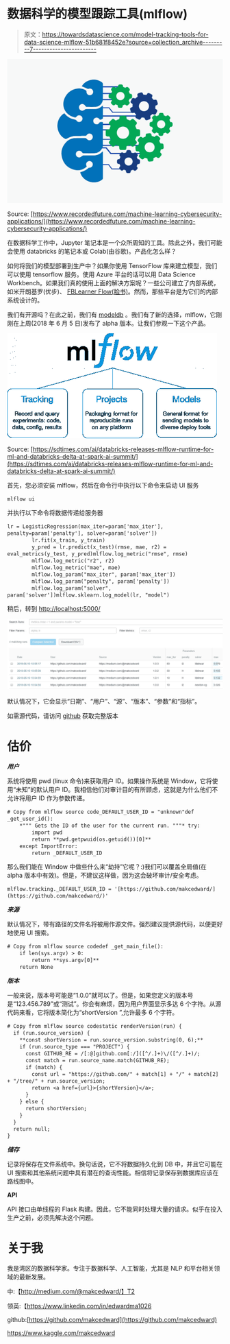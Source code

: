# 数据科学的模型跟踪工具(mlflow)

> 原文：<https://towardsdatascience.com/model-tracking-tools-for-data-science-mlflow-51b681f8452e?source=collection_archive---------7----------------------->

![](img/a51e49dfd4c1c0c1730267e6670578ea.png)

Source: [https://www.recordedfuture.com/machine-learning-cybersecurity-applications/](https://www.recordedfuture.com/machine-learning-cybersecurity-applications/)

在数据科学工作中，Jupyter 笔记本是一个众所周知的工具。除此之外，我们可能会使用 databricks 的笔记本或 Colab(由谷歌)。产品化怎么样？

如何将我们的模型部署到生产中？如果你使用 TensorFlow 库来建立模型，我们可以使用 tensorflow 服务。使用 Azure 平台的话可以用 Data Science Workbench。如果我们真的使用上面的解决方案呢？一些公司建立了内部系统，如米开朗基罗(优步)、 [FBLearner Flow(脸书)](https://code.facebook.com/posts/1072626246134461/introducing-fblearner-flow-facebook-s-ai-backbone/)。然而，那些平台是为它们的内部系统设计的。

我们有开源吗？在此之前，我们有 [modeldb](https://github.com/mitdbg/modeldb) 。我们有了新的选择，mlflow，它刚刚在上周(2018 年 6 月 5 日)发布了 alpha 版本。让我们参观一下这个产品。

![](img/aec7df038e9629b9aef0ccd0bad3da22.png)

Source: [https://sdtimes.com/ai/databricks-releases-mlflow-runtime-for-ml-and-databricks-delta-at-spark-ai-summit/](https://sdtimes.com/ai/databricks-releases-mlflow-runtime-for-ml-and-databricks-delta-at-spark-ai-summit/)

首先，您必须安装 mlflow，然后在命令行中执行以下命令来启动 UI 服务

```
mlflow ui
```

并执行以下命令将数据传递给服务器

```
lr = LogisticRegression(max_iter=param['max_iter'], penalty=param['penalty'], solver=param['solver'])
        lr.fit(x_train, y_train)
        y_pred = lr.predict(x_test)(rmse, mae, r2) = eval_metrics(y_test, y_pred)mlflow.log_metric("rmse", rmse)
        mlflow.log_metric("r2", r2)
        mlflow.log_metric("mae", mae)
        mlflow.log_param("max_iter", param['max_iter'])
        mlflow.log_param("penalty", param['penalty'])
        mlflow.log_param("solver", param['solver'])mlflow.sklearn.log_model(lr, "model")
```

稍后，转到 [http://localhost:5000/](http://localhost:5000/)

![](img/83ae3f7ede0f227e742d70402244cd30.png)

默认情况下，它会显示“日期”、“用户”、“源”、“版本”、“参数”和“指标”。

如需源代码，请访问 [github](https://github.com/makcedward/data_science_tool/blob/master/sample/mlflow-tracking-evaluation.md) 获取完整版本

# 估价

***用户***

系统将使用 pwd (linux 命令)来获取用户 ID。如果操作系统是 Window，它将使用“未知”的默认用户 ID。我相信他们对审计目的有所顾虑，这就是为什么他们不允许将用户 ID 作为参数传递。

```
# Copy from mlflow source code_DEFAULT_USER_ID = "unknown"def _get_user_id():
    *""" Gets the ID of the user for the current run. """* try:
        import pwd
        return **pwd.getpwuid(os.getuid())[0]**
    except ImportError:
        return _DEFAULT_USER_ID
```

那么我们能在 Window 中做些什么来“劫持”它呢？:)我们可以覆盖全局值(在 alpha 版本中有效)。但是，不建议这样做，因为这会破坏审计/安全考虑。

```
mlflow.tracking._DEFAULT_USER_ID = '[https://github.com/makcedward/](https://github.com/makcedward/)'
```

***来源***

默认情况下，带有路径的文件名将被用作源文件。强烈建议提供源代码，以便更好地使用 UI 搜索。

```
# Copy from mlflow source codedef _get_main_file():
    if len(sys.argv) > 0:
        return **sys.argv[0]**
    return None
```

***版本***

一般来说，版本号可能是“1.0.0”就可以了。但是，如果您定义的版本号是“123.456.789”或“测试”。你会有麻烦，因为用户界面显示多达 6 个字符。从源代码来看，它将版本简化为“shortVersion ”,允许最多 6 个字符。

```
# Copy from mlflow source codestatic renderVersion(run) {
  if (run.source_version) {
    **const shortVersion = run.source_version.substring(0, 6);**
    if (run.source_type === "PROJECT") {
      const GITHUB_RE = /[:@]github.com[:/]([^/.]+)\/([^/.]+)/;
      const match = run.source_name.match(GITHUB_RE);
      if (match) {
        const url = "https://github.com/" + match[1] + "/" + match[2] + "/tree/" + run.source_version;
        return <a href={url}>{shortVersion}</a>;
      }
    } else {
      return shortVersion;
    }
  }
  return null;
}
```

***储存***

记录将保存在文件系统中。换句话说，它不将数据持久化到 DB 中，并且它可能在 UI 搜索和其他系统问题中具有潜在的查询性能。相信将记录保存到数据库应该在路线图中。

**API**

API 接口由单线程的 Flask 构建。因此，它不能同时处理大量的请求。似乎在投入生产之前，必须先解决这个问题。

# 关于我

我是湾区的数据科学家。专注于数据科学、人工智能，尤其是 NLP 和平台相关领域的最新发展。

中:【http://medium.com/@makcedward/】T2

领英:【https://www.linkedin.com/in/edwardma1026 

github:[https://github.com/makcedward](https://github.com/makcedward)

https://www.kaggle.com/makcedward